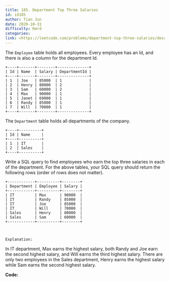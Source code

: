 ```yaml
---
title: 185. Department Top Three Salaries
id: id185
author: Tian Jun
date: 2020-10-31
difficulty: Hard
categories: 
link: <https://leetcode.com/problems/department-top-three-salaries/description/>
---
```


The `Employee` table holds all employees. Every employee has an Id, and there
is also a column for the department Id.
            +----+-------+--------+--------------+    | Id | Name  | Salary | DepartmentId |    +----+-------+--------+--------------+    | 1  | Joe   | 85000  | 1            |    | 2  | Henry | 80000  | 2            |    | 3  | Sam   | 60000  | 2            |    | 4  | Max   | 90000  | 1            |    | 5  | Janet | 69000  | 1            |    | 6  | Randy | 85000  | 1            |    | 7  | Will  | 70000  | 1            |    +----+-------+--------+--------------+    

The `Department` table holds all departments of the company.
            +----+----------+    | Id | Name     |    +----+----------+    | 1  | IT       |    | 2  | Sales    |    +----+----------+    

Write a SQL query to find employees who earn the top three salaries in each of
the department. For the above tables, your SQL query should return the
following rows (order of rows does not matter).
            +------------+----------+--------+    | Department | Employee | Salary |    +------------+----------+--------+    | IT         | Max      | 90000  |    | IT         | Randy    | 85000  |    | IT         | Joe      | 85000  |    | IT         | Will     | 70000  |    | Sales      | Henry    | 80000  |    | Sales      | Sam      | 60000  |    +------------+----------+--------+    


	Explanation:

In IT department, Max earns the highest salary, both Randy and Joe earn the
second highest salary, and Will earns the third highest salary. There are only
two employees in the Sales department, Henry earns the highest salary while
Sam earns the second highest salary.


**Code:**
